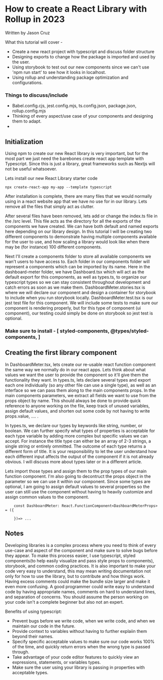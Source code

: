  # How to create a React Library with Rollup in 2023
Written by Jason Cruz

What this tutorial will cover - 
- Create a new react project with typescript and discuss folder structure
- Designing exports to change how the package is imported and used by the user. 
- Using storybook to test out our new components since we can't use 'npm run start' to see how it looks in localhost. 
- Using rollup and understanding package optimization and configurations.
  

### Things to discuss/include
- Babel.config.cjs, jest.config.mjs, ts.config.json, package.json, rollup.config.mjs
- Thinking of every aspect/use case of your components and designing them to adapt.
- 
## Initialization
Using npm to create our new React library is very important, but for the most part we just need the barebones create react app template with Typescript. Since this is just a library, great frameworks such as Nextjs will not be useful whatsoever.  

Lets install our new React Library starter code 
	
    npx create-react-app my-app --template typescript	
 
After installation is complete, there are many files that we would normally using in a react website app that we have no use for in our library. Lets remove all the files that simply act as clutter. 

After several files have been removed, lets add or change the index.ts file in the /src level. This file acts as the directory for all the exports of the components we have created. We can have both default and named exports here depending on our library design. 
In this tutorial I will be creating two different components to demonstrate having multiple components available for the user to use, and how scaling a library would look like when there may be (for instance) 100 different components.

Next I'll create a components folder to store all available components we wan't users to have access to. Each folder in our components folder will represent a components which can be imported by its name. Here in the dashboard-meter folder, we have Dashboard.tsx which will act as the default export for this components, as well as types.ts, to organize our typescript types so we can stay consistent throughout development and catch errors as soon as we make them. DashboardMeter.stories.tsx is where we will declare our component and design a container for storybook to include when you run storybook locally. DashboardMeter.test.tsx is our jest test file for this component. We will include some tests to make sure our component is rendering properly, but for this type of component (ui component), our testing could simply be done on storybook so jest test is optional. 

### <b>Make sure to install</b> - [ styled-components, @types/styled-components, ]

## Creating the first library component
In DashboardMeter.tsx, lets create our re-usable react function component the same way we normally do in our react apps. Lets think about what values we want the user to provide the component so it'll give them the functionality they want. In types.ts, lets declare several types and export each one individually (so any other file can use a single type), as well as an interface so we can pass them along to the main components props. In the main components parameters, we extract all fields we want to use from the props object by name. This should always be done to provide quick reference to anyone working on the file, keep track of unused variables, assign default values, and shorten out some code by not having to write props.value, .... . 

In types.ts, we declare our types by keywords like string, number, or boolean. We can further specify what types of properties is acceptable for each type variable by adding more complex but specific values we can accept. For instance the title type can either be an array of 2-3 strings, a single string or entirely ommitted. The outcome of each type returns a different form of title. It is your responsibility to let the user understand how each different input affects the output of the component if it is not already obvious. I will discuss more about types later or in a different article.

Lets import those types and assign them to the prop types of our main function component. I'm also going to decontruct the props object in the parameter so we can use it within our component. Since some types are optional, I am going to assign default values to several properties so the user can still use the component without having to heavily customize and assign common values to the component.
``` 
    const DashboardMeter: React.FunctionComponent<DashboardMeterProps> = ({

    })=> ...
```





## Notes
Developing libraries is a complex process where you need to think of every use-case and aspect of the component and make sure to solve bugs before they appear. To make this process easier, I use typescript, styled components(to help easily visualize and pass style props to components), storybook, and common coding practices. It is also important to make your code very easy to understand, this may mean writing documentation not only for how to use the library, but to contribute and how things work. Having excess comments could make the bundle size larger and make it even more confusing. A good programmer could write easy to understand code by having appropriate names, comments on hard to understand lines, and separation of concerns. You should assume the person working on your code isn't a complete beginner but also not an expert. 

Benefits of using typescript:
- Prevent bugs before we write code, when we write code, and when we maintain our code in the future.
- Provide context to variables without having to further explaiin them beyond their names.
- Specify specific acceptable values to make sure our code works 100% of the time, and quickly return errors when the wrong type is passed through.
- Take advantage of your code editor features to quickly view an expressions, statements, or variables types.
- Make sure the user using your library is passing in properties with acceptable types.
